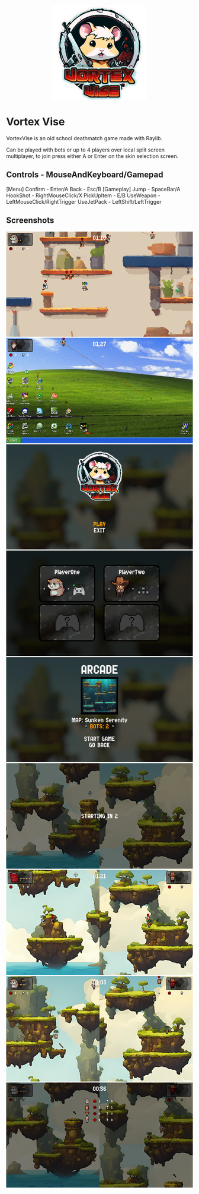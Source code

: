<p align="center">
	<img src="/Resources/Common/vortex-vise-logo.png" alt="VortexViseLogo" />
</p>
<h1>Vortex Vise</h1>
VortexVise is an old school deathmatch game made with Raylib.  

Can be played with bots or up to 4 players over local split screen multiplayer, to join press either A or Enter on the skin selection screen.  


<h2>Controls - MouseAndKeyboard/Gamepad  </h2>
[Menu]  
Confirm - Enter/A  
Back - Esc/B  
[Gameplay]  
Jump - SpaceBar/A   
HookShot - RightMouseClick/X  
PickUpItem - E/B  
UseWeapon - LeftMouseClick/RightTrigger  
UseJetPack - LeftShift/LeftTrigger  
<h2>Screenshots</h2>
<img src="/Screenshots/screenshot000.png" />
<img src="/Screenshots/screenshot0001.png" />
<img src="/Screenshots/screenshot0002.png" />
<img src="/Screenshots/screenshot001.png" />
<img src="/Screenshots/screenshot0012.png" />
<img src="/Screenshots/screenshot002.png" />
<img src="/Screenshots/screenshot003.png" />
<img src="/Screenshots/screenshot004.png" />
<img src="/Screenshots/screenshot005.png" />
